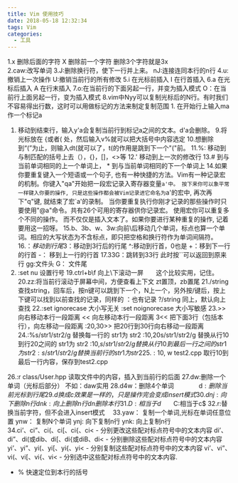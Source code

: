 ```yaml
---
title: Vim 使用技巧
date: 2018-05-18 12:32:34
tags: Vim
categories:
  - 工具
---
```


1.x 删除后面的字符 X 删除前一个字符  删除3个字符就是3x  
2.caw:改写单词 
3.J:删除换行符，使下一行并上来。     nJ:连接连同本行的n行
4.u:撤销上一次操作      U:撤销当前行的所有修改
5.i 在光标前插入   I 在行首插入 
6.a 在光标后插入 A 在行末插入
7.o:在当前行的下面另起一行，并变为插入模式 O：在当前行上面另起一行，变为插入模式
8.vim中Nyy可以复制光标后的N行。有时我们不容易得出行数，这时可以用做标记的方法来制定复制范围  1. 在开始行上输入ma作一个标记a 

1. 移动到结束行，输入y'a会复制当前行到标记a之间的文本。d'a会删除。 
   9.将光标放在 {或者( 处，然后输入v%就可以把大括号中内容选定
   10.想删除到“(”为止，则输入dt(就可以了，t(的作用是跳到下一个"("前。
   11.%: 移动到与制匹配的括号上去（），{}，[]，<>等
   12.' 移动到上一次的修改行
   13.# 到与当前单词相同的上一个单词上， * 到与当前单词相同的下一个单词上
   14.如果你要重复键入一个短语或一个句子, 也有一种快捷的方法。Vim有一种记录宏的机制。你键入"qa"开始把一段宏记录入寄存器变量`a'中。
   按下来你可以象平常一样键入你要的操作, 只是这些操作都会被Vim记录进它命名为`a'的宏中, 再次再下"q"键, 就结束了宏`a'的录制。
      当你要重复执行你刚才记录的那些操作时只要使用"@a"命令。共有26个可用的寄存器供你记录宏。 使用宏你可以重复多个不同的操作。
      而不仅仅是插入文本了。如果你要进行某种重复的操作, 记着要用这一招呀。
   15.b、3b、w、3w:向前\后移动几个单词，标点也算一个单词。相应的大写状态为不含标点，即只把空格和换行符作为单词间隔符。
   16.$：移动到行尾  3$：移动到3行后的行尾 ^:移动到行首，0也是 +：移到下一行的行首 -： 移到上一行的行首
   17.33G：跳转到33行   此时按``可以返回到原来行 gg:文件头   G： 文件尾
2. :set nu 设置行号
   19.ctrl+b\f  向上\下滚动一屏　　这个比较实用，记住。
   20.zz:将当前行滚动于屏幕中间，方便查看上下文  zt置顶，zb置尾
   21./string  查找string，回车后，按n键可以跳到下一个，N上一个，另外按/键后，按上下键可以找到以前查找的记录，同样的 ：也有记录
    ?/string 同上，默认向上查找
   22.:set ignorecase 大小写无关 :set noignorecase 大小写敏感
   23.>>   向右移动本行一段距离     <<   向左移动本行一段距离    3<<    把下面3行（包括本行），向左移动一段距离     :20,30>>  把20行到30行向右移动一段距离
   24.:%s/str1/str2/g   替换每一行的 str1为 str2
    :10,20s/str1/str2/g   替换从行10到行20之间的 str1为 str2
    :10,$s/str1/str2/g   替换从行10到最后一行之间的 str1为 str2
    :s/str1/str2/g   替换当前行的 str1为 str2
   25.:10,$ w test2.cpp     取行10到最后一行内容，保存到test2.cpp

26.:r class/User.hpp    读取文件中的内容，插入到当前行的后面
27.dw:删除一个单词（光标后部分）  不如：daw实用
28.d4w：删除4个单词　　　　d$:删除当前光标到行尾　
29.d换成c效果是一样的，只是操作完会变成insert模式
30.dnj: 向下删除n行      dnk: 向上删除n行     dn删除本行
31.D:相当于d$　　C:相当于c$
32.r:替换当前字符，但不会进入insert模式　
33.yaw： 复制一个单词,光标在单词任意位置    ynw： 复制N个单词       ynj: 向下复制n行          ynk: 向上复制n行  
34.ci’、ci”、ci(、ci[、ci{、ci< - 分别更改这些配对标点符号中的文本内容
  di’、di”、di(或dib、di[、di{或diB、di< - 分别删除这些配对标点符号中的文本内容
  yi’、yi”、yi(、yi[、yi{、yi< - 分别复制这些配对标点符号中的文本内容
  vi’、vi”、vi(、vi[、vi{、vi< - 分别选中这些配对标点符号中的文本内容.

- % 快速定位到本行的括号

